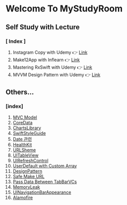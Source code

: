 # Welcome To MyStudyRoom



## Self Study with Lecture

### [ Index ]

1. Instagram Copy with Udemy :point_right: [Link](https://github.com/tootoomaa/MyStudyRoom/tree/master/instagramCopy)
2. Make12App with Inflearn  :point_right: [Link](https://github.com/tootoomaa/MyStudyRoom/tree/master/Make12App)
3. Mastering RxSwift with Udemy  :point_right: [Link](https://github.com/tootoomaa/MyStudyRoom/tree/master/MasteringRxSwift)
4. MVVM Design Pattern with Udemy  :point_right: [Link](https://github.com/tootoomaa/MyStudyRoom/tree/master/MVVMDesignPattern)



## Others...

### [index]

1. [MVC Model](https://github.com/tootoomaa/MyStudyRoom/tree/master/Others/note/01_MVPModel.md)
2. [CoreData](https://github.com/tootoomaa/MyStudyRoom/tree/master/Others/note/02_CoreData.md)
3. [ChartsLibrary](https://github.com/tootoomaa/MyStudyRoom/tree/master/Others/note/03_CharLibrary)
4. [SwiftStyleGuide](https://github.com/tootoomaa/MyStudyRoom/tree/master/Others/note/04_SwiftStyleGuide)
5. [Date 관련](https://github.com/tootoomaa/MyStudyRoom/tree/master/Others/note/05_Date)
6. [HealthKit](https://github.com/tootoomaa/MyStudyRoom/tree/master/Others/note/06_healthKit.md)
7. [URLSheme](https://github.com/tootoomaa/MyStudyRoom/tree/master/Others/note/07_URLSheme.md)
8. [UITableView](https://github.com/tootoomaa/MyStudyRoom/tree/master/Others/note/08_TableView.md)
9. [UIRefreshControl](https://github.com/tootoomaa/MyStudyRoom/tree/master/Others/note/09_UIRefreshControl)
10. [UserDefault with Custom Array](https://github.com/tootoomaa/MyStudyRoom/tree/master/Others/note/10_UserDefault_CustomArray)
11. [DesignPattern](https://github.com/tootoomaa/MyStudyRoom/tree/master/Others/note/11_DesignPattern)
12. [Safe Make URL](https://github.com/tootoomaa/MyStudyRoom/tree/master/Others/note/12_MakeURL)
13. [Pass Data Between TabBarVCs](https://github.com/tootoomaa/MyStudyRoom/tree/master/Others/note/13_PassDataBetweenTabBarVC)
14. [MemoryLeak](https://github.com/tootoomaa/MyStudyRoom/tree/master/Others/note/14_MemoyLeak)
15. [UINavigationBarAppearance](https://github.com/tootoomaa/MyStudyRoom/tree/master/Others/note/15_UINavigationBarAppearance)
16. [Alamofire](https://github.com/tootoomaa/MyStudyRoom/tree/master/Others/note/16_Alamofire)
